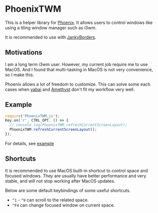 # PhoenixTWM

This is a helper library for [Phoenix](https://kasper.github.io/phoenix/).
It allows users to control windows like using a tiling window manager such as i3wm.

It is recommended to use with [JankyBorders](https://github.com/FelixKratz/JankyBorders).

## Motivations

I am a long term i3wm user. However, my current job require me to use MacOS. And I found that multi-tasking in MacOS is not very convenience, so I make this.

Phoenix allows a lot of freedom to customize. This can solve some each cases when [yabai](https://github.com/koekeishiya/yabai) and [Amethyst](https://github.com/ianyh/Amethyst) don't fit my workflow very well.

## Example

```js
require('PhoenixTWM.js');
Key.on('r', CTRL_OPT, () => {
  // console.log(PhoenixTWM.refreshCurrentScreenLayout);
  PhoenixTWM.refreshCurrentScreenLayout();
});
```

For details, see [example]("./exmaple/basic.js")

## Shortcuts

It is recommended to use MacOS built-in shortcut to control space and focused windows.
They are usually have better performance and very stable, and will not stop working after MacOS updates.

Below are some default keybindings of some useful shortcuts.

- `^1` - `^9` can scroll to the related space.
- `^F4` can change focused window on current space.
